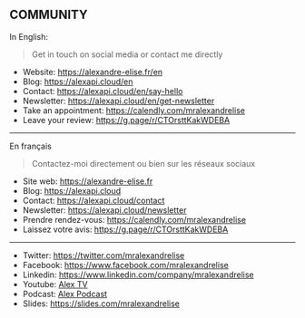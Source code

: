 ## COMMUNITY

In English:

> Get in touch on social media or contact me directly

* Website: https://alexandre-elise.fr/en
* Blog: https://alexapi.cloud/en
* Contact: https://alexapi.cloud/en/say-hello
* Newsletter: https://alexapi.cloud/en/get-newsletter
* Take an appointment: https://calendly.com/mralexandrelise
* Leave your review: https://g.page/r/CTOrsttKakWDEBA
---------------------------------------------------

En français

> Contactez-moi directement ou bien sur les réseaux sociaux

* Site web: https://alexandre-elise.fr
* Blog: https://alexapi.cloud
* Contact: https://alexapi.cloud/contact
* Newsletter: https://alexapi.cloud/newsletter
* Prendre rendez-vous: https://calendly.com/mralexandrelise
* Laissez votre avis: https://g.page/r/CTOrsttKakWDEBA
-------------------------------------------------------

* Twitter: https://twitter.com/mralexandrelise
* Facebook: https://www.facebook.com/mralexandrelise
* Linkedin: https://www.linkedin.com/company/mralexandrelise
* Youtube: [Alex TV](https://www.youtube.com/channel/UCCya8rIL-PVHm8Mt4QPW-xw?sub_confirmation=1)
* Podcast: [Alex Podcast](https://anchor.fm/alexpodcast)
* Slides: https://slides.com/mralexandrelise
